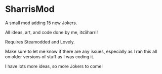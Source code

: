 # SharrisMod
A small mod adding 15 new Jokers.

All ideas, art, and code done by me, itsSharri!

Requires Steamodded and Lovely.

Make sure to let me know if there are any issues, especially as I ran this all on older versions of stuff as I was coding it.

I have lots more ideas, so more Jokers to come!
